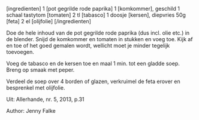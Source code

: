 [ingredienten]
1 [pot gegrilde rode paprika]
1 [komkommer], geschild
1 schaal tastytom [tomaten]
2 tl [tabasco]
1 doosje [kersen], diepvries
50g [feta]
2 el [olijfolie]
[/ingredienten]

Doe de hele inhoud van de pot gegrilde rode paprika (dus incl. olie etc.) in de blender. Snijd de komkommer en tomaten in stukken en voeg toe. Kijk af en toe of het goed gemalen wordt, wellicht moet je minder tegelijk toevoegen. 

Voeg de tabasco en de kersen toe en maal 1 min. tot een gladde soep. Breng op smaak met peper.

Verdeel de soep over 4 borden of glazen, verkruimel de feta erover en besprenkel met olijfolie.

Uit: Allerhande, nr. 5, 2013, p.31

Author: Jenny Falke